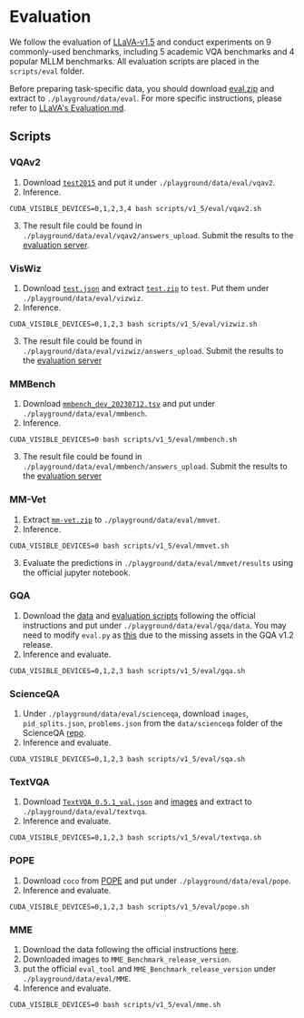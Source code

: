 # Evaluation
We follow the evaluation of [LLaVA-v1.5](https://github.com/haotian-liu/LLaVA/tree/main) and conduct experiments on 9 commonly-used benchmarks, including 5 academic VQA benchmarks and 4 popular MLLM benchmarks. All evaluation scripts are placed in the `scripts/eval` folder. 

Before preparing task-specific data, you should download [eval.zip](https://drive.google.com/file/d/1atZSBBrAX54yYpxtVVW33zFvcnaHeFPy/view?usp=sharing) and extract to `./playground/data/eval`. For more specific instructions, please refer to [LLaVA's Evaluation.md](https://github.com/haotian-liu/LLaVA/blob/main/docs/Evaluation.md). 
## Scripts
### VQAv2
1. Download [`test2015`](http://images.cocodataset.org/zips/test2015.zip) and put it under `./playground/data/eval/vqav2`.
2. Inference.
```Shell
CUDA_VISIBLE_DEVICES=0,1,2,3,4 bash scripts/v1_5/eval/vqav2.sh
```
3. The result file could be found in `./playground/data/eval/vqav2/answers_upload`. Submit the results to the [evaluation server](https://eval.ai/web/challenges/challenge-page/830/my-submission).

### VisWiz

1. Download [`test.json`](https://vizwiz.cs.colorado.edu/VizWiz_final/vqa_data/Annotations.zip) and extract [`test.zip`](https://vizwiz.cs.colorado.edu/VizWiz_final/images/test.zip) to `test`. Put them under `./playground/data/eval/vizwiz`.
2. Inference.
```Shell
CUDA_VISIBLE_DEVICES=0,1,2,3 bash scripts/v1_5/eval/vizwiz.sh
```
3. The result file could be found in `./playground/data/eval/vizwiz/answers_upload`. Submit the results to the [evaluation server](https://eval.ai/web/challenges/challenge-page/1911/my-submission)

### MMBench

1. Download [`mmbench_dev_20230712.tsv`](https://download.openmmlab.com/mmclassification/datasets/mmbench/mmbench_dev_20230712.tsv) and put under `./playground/data/eval/mmbench`.
2. Inference.
```Shell
CUDA_VISIBLE_DEVICES=0 bash scripts/v1_5/eval/mmbench.sh
```
3. The result file could be found in `./playground/data/eval/mmbench/answers_upload`. Submit the results to the [evaluation server](https://opencompass.org.cn/leaderboard-multimodal)

### MM-Vet

1. Extract [`mm-vet.zip`](https://github.com/yuweihao/MM-Vet/releases/download/v1/mm-vet.zip) to `./playground/data/eval/mmvet`.
2. Inference.
```Shell
CUDA_VISIBLE_DEVICES=0 bash scripts/v1_5/eval/mmvet.sh
```
3. Evaluate the predictions in `./playground/data/eval/mmvet/results` using the official jupyter notebook.

### GQA

1. Download the [data](https://cs.stanford.edu/people/dorarad/gqa/download.html) and [evaluation scripts](https://cs.stanford.edu/people/dorarad/gqa/evaluate.html) following the official instructions and put under `./playground/data/eval/gqa/data`. You may need to modify `eval.py` as [this](https://gist.github.com/haotian-liu/db6eddc2a984b4cbcc8a7f26fd523187) due to the missing assets in the GQA v1.2 release.
2. Inference and evaluate.
```Shell
CUDA_VISIBLE_DEVICES=0,1,2,3 bash scripts/v1_5/eval/gqa.sh
```

### ScienceQA

1. Under `./playground/data/eval/scienceqa`, download `images`, `pid_splits.json`, `problems.json` from the `data/scienceqa` folder of the ScienceQA [repo](https://github.com/lupantech/ScienceQA).
2. Inference and evaluate.
```Shell
CUDA_VISIBLE_DEVICES=0,1,2,3 bash scripts/v1_5/eval/sqa.sh
```

### TextVQA

1. Download [`TextVQA_0.5.1_val.json`](https://dl.fbaipublicfiles.com/textvqa/data/TextVQA_0.5.1_val.json) and [images](https://dl.fbaipublicfiles.com/textvqa/images/train_val_images.zip) and extract to `./playground/data/eval/textvqa`.
2. Inference and evaluate.
```Shell
CUDA_VISIBLE_DEVICES=0,1,2,3 bash scripts/v1_5/eval/textvqa.sh
```

### POPE

1. Download `coco` from [POPE](https://github.com/AoiDragon/POPE/tree/e3e39262c85a6a83f26cf5094022a782cb0df58d/output/coco) and put under `./playground/data/eval/pope`.
2. Inference and evaluate.
```Shell
CUDA_VISIBLE_DEVICES=0,1,2,3 bash scripts/v1_5/eval/pope.sh
```

### MME

1. Download the data following the official instructions [here](https://github.com/BradyFU/Awesome-Multimodal-Large-Language-Models/tree/Evaluation).
2. Downloaded images to `MME_Benchmark_release_version`.
3. put the official `eval_tool` and `MME_Benchmark_release_version` under `./playground/data/eval/MME`.
4. Inference and evaluate.
```Shell
CUDA_VISIBLE_DEVICES=0 bash scripts/v1_5/eval/mme.sh
```